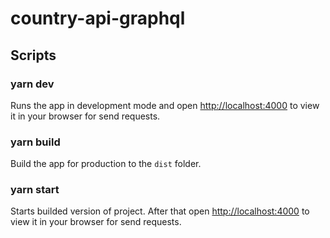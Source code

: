 # country-api-graphql

## Scripts

### yarn dev

Runs the app in development mode and open [http://localhost:4000](http://localhost:4000) to view it in your browser for send requests.

### yarn build

Build the app for production to the `dist` folder.

### yarn start

Starts builded version of project. After that open [http://localhost:4000](http://localhost:4000) to view it in your browser for send requests.
